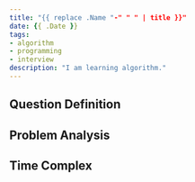 ```yaml
---
title: "{{ replace .Name "-" " " | title }}"
date: {{ .Date }}
tags:
- algorithm
- programming
- interview
description: "I am learning algorithm."
---
```

## Question Definition


## Problem Analysis



## Time Complex



